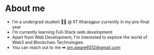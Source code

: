 # About me

- I’m a undergrad student 👨‍🎓 @ IIT Kharagpur currently in my pre-final year
- I’m currently learning Full-Stack web development
- Apart from Web Development, I'm interested to explore the world of Web3 and Blockchain Technologies
- You can reach out to me ➡  om.aware6512@gmail.com
